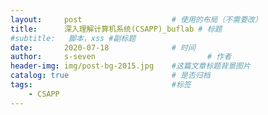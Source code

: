 ```yaml
---
layout:     post   				    # 使用的布局（不需要改）
title:      深入理解计算机系统(CSAPP)_buflab	# 标题 
#subtitle:   脚本，xss #副标题
date:       2020-07-18 				# 时间
author:     s-seven 						# 作者
header-img: img/post-bg-2015.jpg 	#这篇文章标题背景图片
catalog: true 						# 是否归档
tags:								#标签
    - CSAPP
---
```

